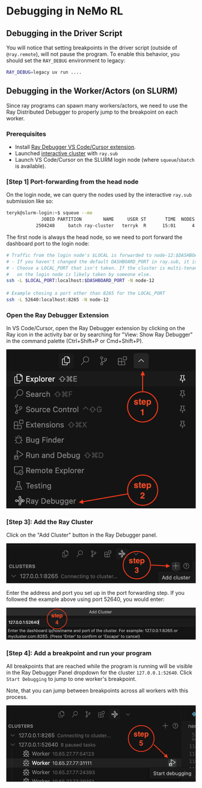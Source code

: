 # Debugging in NeMo RL

## Debugging in the Driver Script

You will notice that setting breakpoints in the driver script (outside of `@ray.remote`),
will not pause the program. To enable this behavior, you should set the `RAY_DEBUG` environment
to legacy:

```sh
RAY_DEBUG=legacy uv run ....
```

## Debugging in the Worker/Actors (on SLURM)

Since ray programs can spawn many workers/actors, we need to use the Ray Distributed Debugger
to properly jump to the breakpoint on each worker.

### Prerequisites
* Install [Ray Debugger VS Code/Cursor extension](https://docs.ray.io/en/latest/ray-observability/ray-distributed-debugger.html).
* Launched [interactive cluster](./cluster.md#interactive-launching) with `ray.sub`
* Launch VS Code/Cursor on the SLURM login node (where `squeue`/`sbatch` is available).

### [Step 1] Port-forwarding from the head node

On the login node, we can query the nodes used by the interactive `ray.sub` submission like so:

```sh
teryk@slurm-login:~$ squeue --me
             JOBID PARTITION        NAME     USER ST       TIME  NODES NODELIST(REASON)
           2504248     batch ray-cluster   terryk  R      15:01      4 node-12,node-[22,30],node-49
```

The first node is always the head node, so we need to port forward the dashboard port to the login node:

```sh
# Traffic from the login node's $LOCAL is forwarded to node-12:$DASHBOARD_PORT
# - If you haven't changed the default DASHBOARD_PORT in ray.sub, it is likely 8265 
# - Choose a LOCAL_PORT that isn't taken. If the cluster is multi-tenant, 8265
#   on the login node is likely taken by someone else.
ssh -L $LOCAL_PORT:localhost:$DASHBOARD_PORT -N node-12

# Example chosing a port other than 8265 for the LOCAL_PORT
ssh -L 52640:localhost:8265 -N node-12
```

### Open the Ray Debugger Extension

In VS Code/Cursor, open the Ray Debugger extension by clicking on the Ray icon in the activity bar or by searching for "View: Show Ray Debugger" in the command palette (Ctrl+Shift+P or Cmd+Shift+P).

![Ray Debugger Extension Step 1](./assets/ray-debug-step1.png)

### [Step 3]: Add the Ray Cluster

Click on the "Add Cluster" button in the Ray Debugger panel.

![Ray Debugger Extension Step 2](./assets/ray-debug-step2.png)

Enter the address and port you set up in the port forwarding step. If you followed the example above using port 52640, you would enter:


![Ray Debugger Extension Step 3](./assets/ray-debug-step3.png)


### [Step 4]: Add a breakpoint and run your program

All breakpoints that are reached while the program is running will be visible in the Ray Debugger Panel dropdown for the cluster `127.0.0.1:52640`. Click
`Start Debugging` to jump to one worker's breakpoint.

Note, that you can jump between breakpoints across all workers with this process.

![Ray Debugger Extension Step 4](./assets/ray-debug-step4.png)
